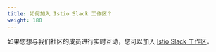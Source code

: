 ```yaml
---
title: 如何加入 Istio Slack 工作区？
weight: 180
---
```


如果您想与我们社区的成员进行实时互动，您可以加入 [Istio Slack 工作区](https://slack.istio.io)。
